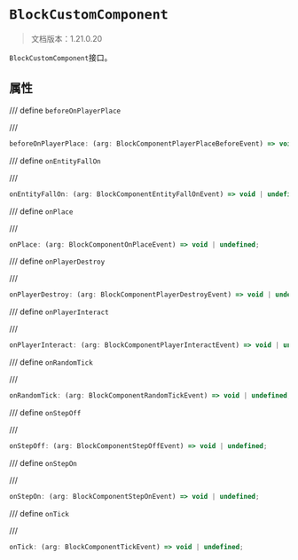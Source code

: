 # `BlockCustomComponent`

> 文档版本：1.21.0.20

`BlockCustomComponent`接口。

## 属性

/// define
`beforeOnPlayerPlace`


///

```js
beforeOnPlayerPlace: (arg: BlockComponentPlayerPlaceBeforeEvent) => void | undefined;
```


/// define
`onEntityFallOn`


///

```js
onEntityFallOn: (arg: BlockComponentEntityFallOnEvent) => void | undefined;
```


/// define
`onPlace`


///

```js
onPlace: (arg: BlockComponentOnPlaceEvent) => void | undefined;
```


/// define
`onPlayerDestroy`


///

```js
onPlayerDestroy: (arg: BlockComponentPlayerDestroyEvent) => void | undefined;
```


/// define
`onPlayerInteract`


///

```js
onPlayerInteract: (arg: BlockComponentPlayerInteractEvent) => void | undefined;
```


/// define
`onRandomTick`


///

```js
onRandomTick: (arg: BlockComponentRandomTickEvent) => void | undefined;
```


/// define
`onStepOff`


///

```js
onStepOff: (arg: BlockComponentStepOffEvent) => void | undefined;
```


/// define
`onStepOn`


///

```js
onStepOn: (arg: BlockComponentStepOnEvent) => void | undefined;
```


/// define
`onTick`


///

```js
onTick: (arg: BlockComponentTickEvent) => void | undefined;
```

